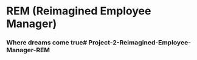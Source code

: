 # REM (Reimagined Employee Manager)
### Where dreams come true# Project-2-Reimagined-Employee-Manager-REM
